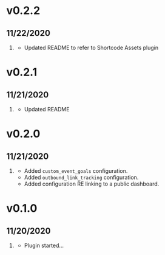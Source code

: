 # v0.2.2
##  11/22/2020

1. [](#improved)
    * Updated README to refer to Shortcode Assets plugin

# v0.2.1
##  11/21/2020

1. [](#improved)
    * Updated README
# v0.2.0
##  11/21/2020

1. [](#improved)
    * Added `custom_event_goals` configuration.
    * Added `outbound_link_tracking` configuration.
    * Added configuration RE linking to a public dashboard.

# v0.1.0
##  11/20/2020

1. [](#new)
    * Plugin started...
